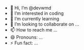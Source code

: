 - 👋 Hi, I’m @devwmd
- 👀 I’m interested in coding
- 🌱 I’m currently learning 
- 💞️ I’m looking to collaborate on ...
- 📫 How to reach me ...
- 😄 Pronouns: ...
- ⚡ Fun fact: ...

<!---
devwmd/devwmd is a ✨ special ✨ repository because its `README.md` (this file) appears on your GitHub profile.
You can click the Preview link to take a look at your changes.
--->
